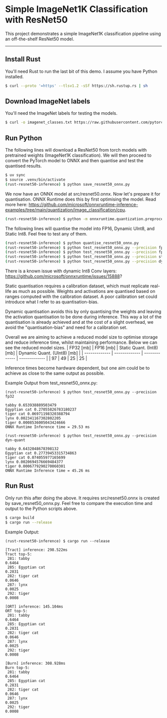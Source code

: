 # Simple ImageNet1K Classification with ResNet50

This project demonstrates a simple ImageNet1K classification pipeline using an off-the-shelf ResNet50 model.

---

## Install Rust
You'll need Rust to run the last bit of this demo. I assume you have Python installed.
```bash
$ curl --proto '=https' --tlsv1.2 -sSf https://sh.rustup.rs | sh
```

## Download ImageNet labels
You'll need the ImageNet labels for testing the models.
```bash
$ curl -o imagenet_classes.txt https://raw.githubusercontent.com/pytorch/hub/master/imagenet_classes.txt
```

## Run Python
The following lines will download a ResNet50 from torch models with pretrained weights (ImageNet1K classification). We will then proceed to convert the PyTorch model to ONNX and then quantise and test the quantised results.
```bash
$ uv sync
$ source .venv/bin/activate
(rust-resnet50-inference) $ python save_resnet50_onnx.py
```

We now have an ONNX model at src/resnet50.onnx. Now let's prepare it for quantisation. ONNX Runtime does this by first optimising the model.
Read more here: https://github.com/microsoft/onnxruntime-inference-examples/tree/main/quantization/image_classification/cpu.
```bash
(rust-resnet50-inference) $ python -m onnxruntime.quantization.preprocess --input ./src/resnet50.onnx --output ./src/resnet50_infer.onnx
```

The following lines will quantise the model into FP16, Dynamic UInt8, and Static Int8. Feel free to test any of them.
```bash
(rust-resnet50-inference) $ python quantise_resnet50_onnx.py
(rust-resnet50-inference) $ python test_resnet50_onnx.py --precision fp32
(rust-resnet50-inference) $ python test_resnet50_onnx.py --precision fp16
(rust-resnet50-inference) $ python test_resnet50_onnx.py --precision stat-quant
(rust-resnet50-inference) $ python test_resnet50_onnx.py --precision dyn-quant
```
There is a known issue with dynamic Int8 Conv layers: https://github.com/microsoft/onnxruntime/issues/15888?

Static quantisation requires a calibration dataset, which must replicate real-life as much as possible. Weights and activations are quantised based on ranges computed with the calibration dataset. A poor calibration set could introduce what I refer to as quantisation-bias.

Dynamic quantisation avoids this by only quantising the weights and leaving the activation quantisation to be done during inference. This way a lot of the quantisation is already achieved and at the cost of a slight overhead, we avoid the "quantisation-bias" and need for a calibration set.

Overall we are aiming to achieve a reduced model size to optimise storage and reduce inference time, whilst maintaining performance. Below we can see the reduced model sizes.
| FP32 [mb] | FP16 [mb] | Static Quant. (Int8) [mb]  | Dynamic Quant. (UInt8) [mb] |
| ------------- | ------------- | ------------- | ------------- |
| 97  | 49  | 25  | 25  |

Inference times become hardware dependent, but one aim could be to achieve as close to the same output as possible.

Example Output from test_resnet50_onnx.py:
```burn
(rust-resnet50-inference) $ python test_resnet50_onnx.py --precision fp32                                 

tabby 0.653938889503479
Egyptian cat 0.27055826783180237
tiger cat 0.06971198320388794
lynx 0.002341167302802205
tiger 0.0008536005043424666
ONNX Runtime Inference time = 29.53 ms

```
```burn
(rust-resnet50-inference) $ python test_resnet50_onnx.py --precision dyn-quant 

tabby 0.6432048678398132
Egyptian cat 0.27739453315734863
tiger cat 0.074055977165699
lynx 0.0020694576669484377
tiger 0.0006779290270060301
ONNX Runtime Inference time = 45.26 ms
```

## Run Rust
Only run this after doing the above. It requires src/resnet50.onnx is created by save_resnet50_onnx.py. Feel free to compare the execution time and output to the Python scripts above.
```bash
$ cargo build
$ cargo run --release
```

Example Output:
```burn
(rust-resnet50-inference) $ cargo run --release 

[Tract] inference: 298.522ms
Tract top-5:
 281: tabby                                                         0.6464
 285: Egyptian cat                                                  0.2831
 282: tiger cat                                                     0.0646
 287: lynx                                                          0.0025
 292: tiger                                                         0.0008

[ORT] inference: 145.104ms
ORT top-5:
 281: tabby                                                         0.6464
 285: Egyptian cat                                                  0.2831
 282: tiger cat                                                     0.0646
 287: lynx                                                          0.0025
 292: tiger                                                         0.0008

[Burn] inference: 308.928ms
Burn top-5:
 281: tabby                                                         0.6464
 285: Egyptian cat                                                  0.2831
 282: tiger cat                                                     0.0646
 287: lynx                                                          0.0025
 292: tiger                                                         0.0008
```

